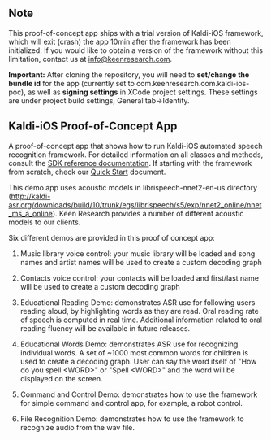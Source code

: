 ## Note

This proof-of-concept app ships with a trial version of Kaldi-iOS framework, which will exit (crash) the app 10min after the framework has been initialized. If you would like to obtain a version of the framework without this limitation, contact us at info@keenresearch.com.

**Important:** After cloning the repository, you will need to **set/change the bundle id** for the app (currently set to com.keenresearch.com.kaldi-ios-poc), as well as **signing settings** in XCode project settings. These settings are under project build settings, General tab->Identity.

## Kaldi-iOS Proof-of-Concept App

A proof-of-concept app that shows how to run Kaldi-iOS automated speech recognition framework. For detailed information on all classes and methods, consult the [SDK reference documentation](http://keenresearch.com/kaldi-ios-docs). If starting with the framework from scratch, check our [Quick Start](http://keenresearch.com/kaldi-ios-docs/docs/additional-docs/Quick-Start.html) document.

This demo app uses acoustic models in librispeech-nnet2-en-us directory (http://kaldi-asr.org/downloads/build/10/trunk/egs/librispeech/s5/exp/nnet2_online/nnet_ms_a_online). Keen Research provides a number of different acoustic models to our clients.

Six different demos are provided in this proof of concept app:

1. Music library voice control: your music library will be loaded and song names and artist names will be used to create a custom decoding graph

2. Contacts voice control: your contacts will be loaded and first/last name will be used to create a custom decoding graph

3. Educational Reading Demo: demonstrates ASR use for following users reading aloud, by highlighting words as they are read. Oral reading rate of speech is computed in real time. Additional information related to oral reading fluency will be available in future releases.

4. Educational Words Demo: demonstrates ASR use for recognizing individual words. A set of ~1000 most common words for children is used to create a decoding graph. User can say the word itself of "How do you spell \<WORD\>" or "Spell \<WORD\>" and the word will be displayed on the screen.

5. Command and Control Demo: demonstrates how to use the framework for simple command and control app, for example, a robot control.

6. File Recognition Demo: demonstrates how to use the framework to recognize audio from the wav file.

